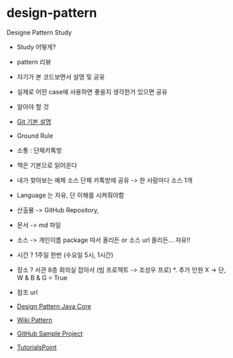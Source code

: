 # design-pattern
Designe Pattern Study

* Study 어떻게?
 * pattern 리뷰
 * 자기가 본 코드보면서 설명 및 공유
 * 실제로 어떤 case에 사용하면 좋을지 생각한거 있으면 공유 

* 알아야 할 것
 * [Git 기본 설명](https://git-scm.com/book/ko/v1/Git%EC%9C%BC%EB%A1%9C-%EC%9D%B4%EC%A0%84%ED%95%98%EA%B8%B0-Git%EA%B3%BC-Subversion)

* Ground Rule
 * 소통 : 단체카톡방
 * 책은 기본으로 읽어온다
 * 내가 찾아보는 예제 소스 단체 카톡방에 공유 -> 한 사람마다 소스 1개
 * Language 는 자유, 단 이해를 시켜줘야함
 * 산출물 -> GitHub Repository, 
  * 문서 -> md 파일
  * 소스 -> 개인이름 package 따서 올리든 or 소스 url 올리든... 자유!!
 * 시간 ? 1주일 한번 (수요일 5시, 1시간)
 * 장소 ? 서관 8층 회의실 잡아서 (빔 프로젝트 -> 조성우 프로)
 *. 추가 인원 X -> 단, W & B & G = True

* 참조 url
 * [Design Pattern Java Core](http://stackoverflow.com/questions/1673841/examples-of-gof-design-patterns-in-javas-core-libraries)
 * [Wiki Pattern](http://en.wikipedia.org/wiki/Proxy_pattern)
 * [GitHub Sample Project](https://github.com/iluwatar/java-design-patterns/tree/master/observer/src/main/java/com/iluwatar)
 * [TutorialsPoint](http://www.tutorialspoint.com/design_pattern/adapter_pattern.htm)
